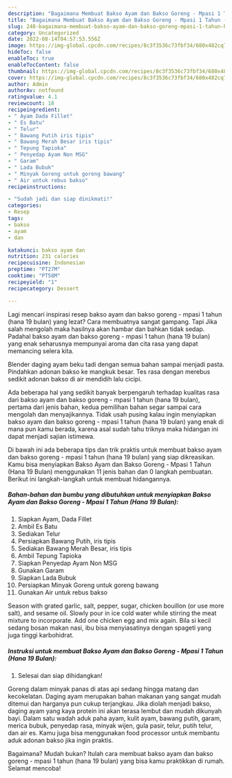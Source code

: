 ```yaml
---
description: "Bagaimana Membuat Bakso Ayam dan Bakso Goreng - Mpasi 1 Tahun (Hana 19 Bulan) yang Bisa Manjain Lidah"
title: "Bagaimana Membuat Bakso Ayam dan Bakso Goreng - Mpasi 1 Tahun (Hana 19 Bulan) yang Bisa Manjain Lidah"
slug: 248-bagaimana-membuat-bakso-ayam-dan-bakso-goreng-mpasi-1-tahun-hana-19-bulan-yang-bisa-manjain-lidah
category: Uncategorized
date: 2022-08-14T04:57:53.556Z
image: https://img-global.cpcdn.com/recipes/8c3f3536c73fbf34/680x482cq70/bakso-ayam-dan-bakso-goreng-mpasi-1-tahun-hana-19-bulan-foto-resep-utama.jpg
hideToc: false
enableToc: true
enableTocContent: false
thumbnail: https://img-global.cpcdn.com/recipes/8c3f3536c73fbf34/680x482cq70/bakso-ayam-dan-bakso-goreng-mpasi-1-tahun-hana-19-bulan-foto-resep-utama.jpg
cover: https://img-global.cpcdn.com/recipes/8c3f3536c73fbf34/680x482cq70/bakso-ayam-dan-bakso-goreng-mpasi-1-tahun-hana-19-bulan-foto-resep-utama.jpg
author: Admin
authorAv: notfound
ratingvalue: 4.1
reviewcount: 18
recipeingredient:
- " Ayam Dada Fillet"
- " Es Batu"
- " Telur"
- " Bawang Putih iris tipis"
- " Bawang Merah Besar iris tipis"
- " Tepung Tapioka"
- " Penyedap Ayam Non MSG"
- " Garam"
- " Lada Bubuk"
- " Minyak Goreng untuk goreng bawang"
- " Air untuk rebus bakso"
recipeinstructions:

- "Sudah jadi dan siap dinikmati!"
categories:
- Resep
tags:
- bakso
- ayam
- dan

katakunci: bakso ayam dan 
nutrition: 231 calories
recipecuisine: Indonesian
preptime: "PT27M"
cooktime: "PT58M"
recipeyield: "1"
recipecategory: Dessert

---
```



Lagi mencari inspirasi resep bakso ayam dan bakso goreng - mpasi 1 tahun (hana 19 bulan) yang lezat? Cara membuatnya sangat gampang. Tapi Jika salah mengolah maka hasilnya akan hambar dan bahkan tidak sedap. Padahal bakso ayam dan bakso goreng - mpasi 1 tahun (hana 19 bulan) yang enak seharusnya mempunyai aroma dan cita rasa yang dapat memancing selera kita.


Blender daging ayam beku tadi dengan semua bahan sampai menjadi pasta. Pindahkan adonan bakso ke mangkuk besar. Tes rasa dengan merebus sedikit adonan bakso di air mendidih lalu cicipi.

Ada beberapa hal yang sedikit banyak berpengaruh terhadap kualitas rasa dari bakso ayam dan bakso goreng - mpasi 1 tahun (hana 19 bulan), pertama dari jenis bahan, kedua pemilihan bahan segar sampai cara mengolah dan menyajikannya. Tidak usah pusing kalau ingin menyiapkan bakso ayam dan bakso goreng - mpasi 1 tahun (hana 19 bulan) yang enak di mana pun kamu berada, karena asal sudah tahu triknya maka hidangan ini dapat menjadi sajian istimewa.


Di bawah ini ada beberapa tips dan trik praktis untuk membuat bakso ayam dan bakso goreng - mpasi 1 tahun (hana 19 bulan) yang siap dikreasikan. Kamu bisa menyiapkan Bakso Ayam dan Bakso Goreng - Mpasi 1 Tahun (Hana 19 Bulan) menggunakan 11 jenis bahan dan 0 langkah pembuatan. Berikut ini langkah-langkah untuk membuat hidangannya.

<!--inarticleads1-->

##### Bahan-bahan dan bumbu yang dibutuhkan untuk menyiapkan Bakso Ayam dan Bakso Goreng - Mpasi 1 Tahun (Hana 19 Bulan):

1. Siapkan  Ayam, Dada Fillet
1. Ambil  Es Batu
1. Sediakan  Telur
1. Persiapkan  Bawang Putih, iris tipis
1. Sediakan  Bawang Merah Besar, iris tipis
1. Ambil  Tepung Tapioka
1. Siapkan  Penyedap Ayam Non MSG
1. Gunakan  Garam
1. Siapkan  Lada Bubuk
1. Persiapkan  Minyak Goreng untuk goreng bawang
1. Gunakan  Air untuk rebus bakso


Season with grated garlic, salt, pepper, sugar, chicken bouillon (or use more salt), and sesame oil. Slowly pour in ice cold water while stirring the meat mixture to incorporate. Add one chicken egg and mix again. Bila si kecil sedang bosan makan nasi, ibu bisa menyiasatinya dengan spageti yang juga tinggi karbohidrat. 

<!--inarticleads2-->

##### Instruksi untuk membuat Bakso Ayam dan Bakso Goreng - Mpasi 1 Tahun (Hana 19 Bulan):


1. Selesai dan siap dihidangkan!

Goreng dalam minyak panas di atas api sedang hingga matang dan kecokelatan. Daging ayam merupakan bahan makanan yang sangat mudah ditemui dan harganya pun cukup terjangkau. Jika diolah menjadi bakso, daging ayam yang kaya protein ini akan terasa lembut dan mudah dikunyah bayi. Dalam satu wadah aduk paha ayam, kulit ayam, bawang putih, garam, merica bubuk, penyedap rasa, minyak wijen, gula pasir, telur, putih telur, dan air es. Kamu juga bisa menggunakan food processor untuk membantu aduk adonan bakso jika ingin praktis. 

Bagaimana? Mudah bukan? Itulah cara membuat bakso ayam dan bakso goreng - mpasi 1 tahun (hana 19 bulan) yang bisa kamu praktikkan di rumah. Selamat mencoba!
